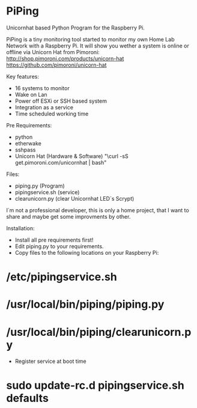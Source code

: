 # PiPing
Unicornhat based Python Program for the Raspberry Pi.

PiPing is a tiny monitoring tool started to monitor my own Home Lab Network with a Raspberry Pi.
It will show you wether a system is online or offline via Unicorn Hat from Pimoroni:
http://shop.pimoroni.com/products/unicorn-hat
https://github.com/pimoroni/unicorn-hat

Key features:
- 16 systems to monitor
- Wake on Lan 
- Power off ESXi or SSH based system
- Integration as a service
- Time scheduled working time

Pre Requirements:
- python 
- etherwake
- sshpass
- Unicorn Hat (Hardware & Software) "\curl -sS get.pimoroni.com/unicornhat | bash"

Files:
- piping.py (Program)
- pipingservice.sh (service)
- clearunicorn.py (clear Unicornhat LED´s Scrypt)

I´m not a professional developer, this is only a home project, that I want to share and maybe get some improvments by other.

Installation:
- Install all pre requirements first!
- Edit piping.py to your requirements.
- Copy files to the following locations on your Raspberry Pi:
# /etc/pipingservice.sh
# /usr/local/bin/piping/piping.py
# /usr/local/bin/piping/clearunicorn.py

- Register service at boot time
# sudo update-rc.d pipingservice.sh defaults
